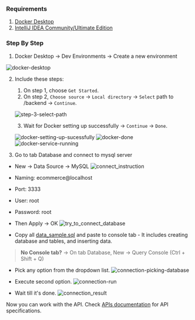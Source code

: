 ### Requirements

1. [Docker Desktop](https://www.docker.com/)
2. [IntelliJ IDEA Community/Ultimate Edition](https://www.jetbrains.com/idea/download/other.html)

### Step By Step

1. Docker Desktop -> Dev Environments -> Create a new environment

![docker-desktop](../assets/images/database/docker-desktop.png)

2. Include these steps:
    1. On step 1, choose `Get Started`.
    2. On step 2, `Choose source` -> `Local directory` -> `Select` path to /backend -> `Continue`.

   ![step-3-select-path](../assets/images/database/docker-select-path.png)

    3. Wait for Docker setting up successfully -> `Continue` -> `Done`.

   ![docker-setting-up-sucessfully](../assets/images/database/docker-setting-up-sucessfully.png)
   ![docker-done](../assets/images/database/docker-done.png)
   ![docker-service-running](../assets/images/database/docker-service-running.png)


3. Go to tab Database and connect to mysql server

- New -> Data Source -> MySQL
  ![connect_instruction](../assets/images/database/connect_instruction.png)


- Naming: ecommerce@localhost
- Port: 3333
- User: root
- Password: root
- Then Apply -> OK
  ![try_to_connect_database](../assets/images/database/try_to_connect_database.png)


- Copy all [data_sample.sql](../assets/databases/mysql/data_sample.sql) and paste to console tab - It includes creating
  database and tables, and inserting data.

> **No Console tab?** -> On tab Database, New -> Query Console (Ctrl + Shift + Q)

- Pick any option from the dropdown list.
  ![connection-picking-database](../assets/images/database/connection-picking-database.png)

- Execute second option.
  ![connection-run](../assets/images/database/connection-run.png)

- Wait till it's done.
  ![connection_result](../assets/images/database/connection_result.png)

Now you can work with the API. Check [APIs documentation](APIs.md) for API specifications.
